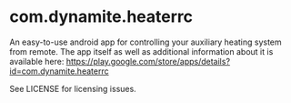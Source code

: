 # com.dynamite.heaterrc
An easy-to-use android app for controlling your auxiliary heating system from remote.
The app itself as well as additional information about it is available here: https://play.google.com/store/apps/details?id=com.dynamite.heaterrc

See LICENSE for licensing issues.